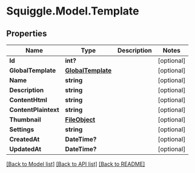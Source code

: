 # Squiggle.Model.Template
## Properties

Name | Type | Description | Notes
------------ | ------------- | ------------- | -------------
**Id** | **int?** |  | [optional] 
**GlobalTemplate** | [**GlobalTemplate**](GlobalTemplate.md) |  | [optional] 
**Name** | **string** |  | [optional] 
**Description** | **string** |  | [optional] 
**ContentHtml** | **string** |  | [optional] 
**ContentPlaintext** | **string** |  | [optional] 
**Thumbnail** | [**FileObject**](FileObject.md) |  | [optional] 
**Settings** | **string** |  | [optional] 
**CreatedAt** | **DateTime?** |  | [optional] 
**UpdatedAt** | **DateTime?** |  | [optional] 

[[Back to Model list]](../README.md#documentation-for-models) [[Back to API list]](../README.md#documentation-for-api-endpoints) [[Back to README]](../README.md)


